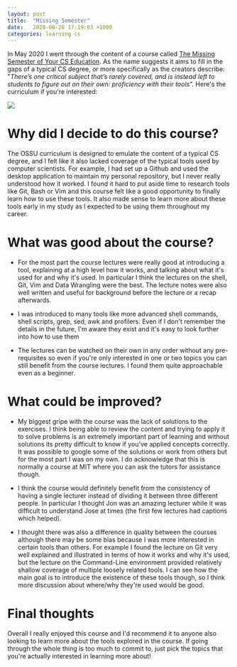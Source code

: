 ```yaml
---
layout: post
title:  "Missing Semester"
date:   2020-06-28 17:19:03 +1000
categories: learning cs
---
```


In May 2020 I went through the content of a course called [The Missing Semester of Your CS Education](https://missing.csail.mit.edu/). As the name suggests it aims to fill in the gaps of a typical CS degree, or more specifically as the creators describe: "*There’s one critical subject that’s rarely covered, and is instead left to students to figure out on their own: proficiency with their tools".* Here's the curriculum if you're interested:

![](https://firebasestorage.googleapis.com/v0/b/firescript-577a2.appspot.com/o/imgs%2Fapp%2FAndyNotes%2FW7SMWYkbU9.png?alt=media&token=b7963a80-d148-4f2b-b144-e603b8940be2)

# Why did I decide to do this course?
The OSSU curriculum is designed to emulate the content of a typical CS degree, and I felt like it also lacked coverage of the typical tools used by computer scientists. For example, I had set up a Github and used the desktop application to maintain my personal repository, but I never really understood how it worked. I found it hard to put aside time to research tools like Git, Bash or Vim and this course felt like a good opportunity to finally learn how to use these tools. It also made sense to learn more about these tools early in my study as I expected to be using them throughout my career.

# What was good about the course?
- For the most part the course lectures were really good at introducing a tool, explaining at a high level how it works, and talking about what it's used for and why it's used. In particular I think the lectures on the shell, Git, Vim and Data Wrangling were the best. The lecture notes were also well written and useful for background before the lecture or a recap afterwards.

- I was introduced to many tools like more advanced shell commands, shell scripts, grep, sed, awk and profilers. Even if I don't remember the details in the future, I'm aware they exist and it's easy to look further into how to use them

- The lectures can be watched on their own in any order without any pre-requisites so even if you're only interested in one or two topics you can still benefit from the course lectures. I found them quite approachable even as a beginner.

# What could be improved?
- My biggest gripe with the course was the lack of solutions to the exercises. I think being able to review the content and trying to apply it to solve problems is an extremely important part of learning and without solutions its pretty difficult to know if you've applied concepts correctly. It was possible to google some of the solutions or work from others but for the most part I was on my own. I do acknowledge that this is normally a course at MIT where you can ask the tutors for assistance though.

- I think the course would definitely benefit from the consistency of having a single lecturer instead of dividing it between three different people. In particular I thought Jon was an amazing lecturer while it was difficult to understand Jose at times (the first few lectures had captions which helped).

- I thought there was also a difference in quality between the courses although there may be some bias because I was more interested in certain tools than others. For example I found the lecture on Git very well explained and illustrated in terms of how it works and why it's used, but the lecture on the Command-Line environment provided relatively shallow coverage of multiple loosely related tools. I can see how the main goal is to introduce the existence of these tools though, so I think more discussion about where/why they're used would be good.

# Final thoughts
Overall I really enjoyed this course and I'd recommend it to anyone also looking to learn more about the tools explored in the course. If going through the whole thing is too much to commit to, just pick the topics that you're actually interested in learning more about!
